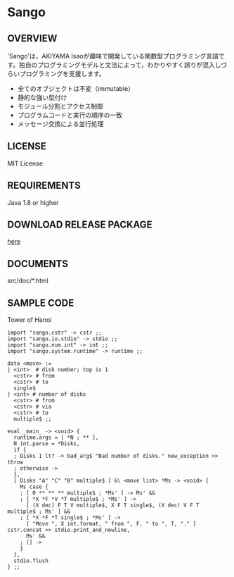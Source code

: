 # Sango

## OVERVIEW
'Sango'は，AKIYAMA Isaoが趣味で開発している関数型プログラミング言語です。独自のプログラミングモデルと文法によって，わかりやすく誤りが混入しづらいプログラミングを支援します。
  - 全てのオブジェクトは不変（immutable）
  - 静的な強い型付け
  - モジュール分割とアクセス制御
  - プログラムコードと実行の順序の一致
  - メッセージ交換による並行処理

## LICENSE
MIT License

## REQUIREMENTS
Java 1.8 or higher

## DOWNLOAD RELEASE PACKAGE
[here](https://github.com/i-akym/sango-release)

## DOCUMENTS
src/doc/*.html

## SAMPLE CODE
Tower of Hanoi

    import "sango.cstr" -> cstr ;;
    import "sango.io.stdio" -> stdio ;;
    import "sango.num.int" -> int ;;
    import "sango.system.runtime" -> runtime ;;
    
    data <move> :=
    | <int>  # disk number; top is 1
      <cstr> # from
      <cstr> # to
      single$
    | <int> # number of disks
      <cstr> # from
      <cstr> # via
      <cstr> # to
      multiple$ ;;
    
    eval _main_ -> <void> {
      runtime.args = [ *N ; ** ],
      N int.parse = *Disks,
      if {
      ; Disks 1 lt? -> bad_arg$ "Bad number of disks." new_exception >> throw
      ; otherwise ->
      },
      [ Disks "A" "C" "B" multiple$ ] &\ <move list> *Ms -> <void> {
        Ms case {
        ; [ 0 ** ** ** multiple$ ; *Ms' ] -> Ms' &&
        ; [ *X *F *V *T multiple$ ; *Ms' ] ->
          [ (X dec) F T V multiple$, X F T single$, (X dec) V F T multiple$ ; Ms' ] &&
        ; [ *X *F *T single$ ; *Ms' ] ->
          [ "Move ", X int.format, " from ", F, " to ", T, "." ] cstr.concat >> stdio.print_and_newline,
          Ms' &&
        ; [] ->
        }
      },
      stdio.flush
    } ;;

